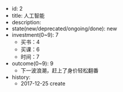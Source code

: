 - id: 2
- title: 人工智能
- description:
- state(new/deprecated/ongoing/done): new
- investment(0~9): 7
  - 买书：4
  - 买课：6
  - 时间：7
- outcome(0~9): 9
  - 下一波浪潮，赶上了身价轻松翻番
- history:
  - 2017-12-25 create